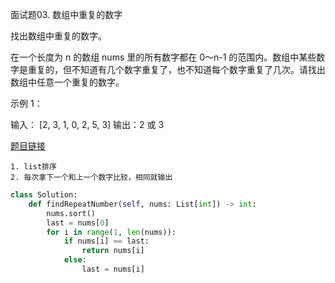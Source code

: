 面试题03. 数组中重复的数字

找出数组中重复的数字。


在一个长度为 n 的数组 nums 里的所有数字都在 0～n-1 的范围内。数组中某些数字是重复的，但不知道有几个数字重复了，也不知道每个数字重复了几次。请找出数组中任意一个重复的数字。

示例 1：

输入：
[2, 3, 1, 0, 2, 5, 3]
输出：2 或 3 

[题目链接](https://leetcode-cn.com/problems/shu-zu-zhong-zhong-fu-de-shu-zi-lcof/)

```
1. list排序
2. 每次拿下一个和上一个数字比较，相同就输出
```

```python
class Solution:
    def findRepeatNumber(self, nums: List[int]) -> int:
        nums.sort()
        last = nums[0]
        for i in range(1, len(nums)):
            if nums[i] == last:
                return nums[i]
            else:
                last = nums[i]
```